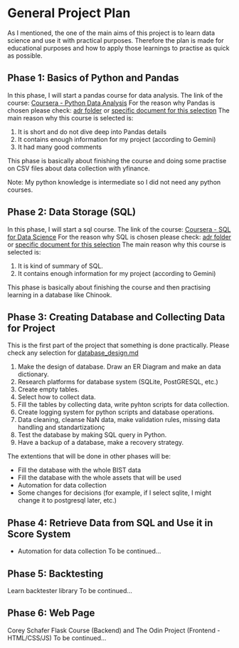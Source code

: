 # General Project Plan

As I mentioned, the one of the main aims of this project is to learn data science and use it with practical purposes. Therefore the plan is made for educational purposes and how to apply those learnings to practise as quick as possible.

## Phase 1: Basics of Python and Pandas

In this phase, I will start a pandas course for data analysis. 
The link of the course: [Coursera - Python Data Analysis](https://www.coursera.org/learn/python-data-analysis/)
For the reason why Pandas is chosen please check: [adr folder](adr/) or [specific document for this selection](data_processing_tool_selection.md)
The main reason why this course is selected is:
1) It is short and do not dive deep into Pandas details
2) It contains enough information for my project (according to Gemini)
3) It had many good comments

This phase is basically about finishing the course and doing some practise on CSV files about data collection with yfinance.

Note: My python knowledge is intermediate so I did not need any python courses.

## Phase 2: Data Storage (SQL)

In this phase, I will start a sql course.
The link of the course: [Coursera - SQL for Data Science](https://www.coursera.org/learn/sql-for-data-science/)
For the reason why SQL is chosen please check: [adr folder](adr/) or [specific document for this selection](data_storage_tool_selection.md)
The main reason why this course is selected is:
1) It is kind of summary of SQL.
2) It contains enough information for my project (according to Gemini)

This phase is basically about finishing the course and then practising learning in a database like Chinook.

## Phase 3: Creating Database and Collecting Data for Project

This is the first part of the project that something is done practically.
Please check any selection for [database_design.md](database_design.md)

1. Make the design of database. Draw an ER Diagram and make an data dictionary.
2. Research platforms for database system (SQLite, PostGRESQL, etc.)
3. Create empty tables.
4. Select how to collect data. 
5. Fill the tables by collecting data, write pyhton scripts for data collection.
6. Create logging system for python scripts and database operations.
6. Data cleaning, cleanse NaN data, make validation rules, missing data handling and standartizationç
7. Test the database by making SQL query in Python.
8. Have a backup of a database, make a recovery strategy.

The extentions that will be done in other phases will be:
- Fill the database with the whole BIST data
- Fill the database with the whole assets that will be used
- Automation for data collection
- Some changes for decisions (for example, if I select sqlite, I might change it to postgresql later, etc.)

## Phase 4: Retrieve Data from SQL and Use it in Score System

- Automation for data collection
To be continued...

## Phase 5: Backtesting

Learn backtester library
To be continued...

## Phase 6: Web Page

Corey Schafer Flask Course (Backend) and The Odin Project (Frontend - HTML/CSS/JS)
To be continued...
